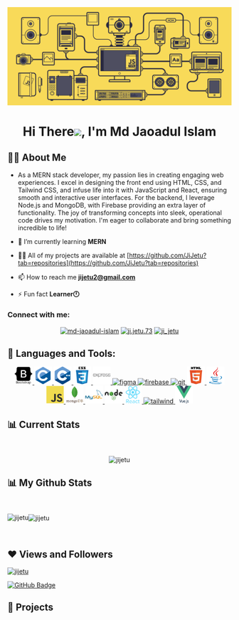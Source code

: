 ![Web Developer](https://github.com/JiJetu/JiJetu/blob/main/ban.gif)

<h1 align="center">Hi There<img src="https://raw.githubusercontent.com/MartinHeinz/MartinHeinz/master/wave.gif" width="30px">, I'm Md Jaoadul Islam</h1>


## 🙋‍♂️ About Me
 - As a MERN stack developer, my passion lies in creating engaging web experiences. I excel in designing the front end using HTML, CSS, and Tailwind CSS, and infuse life into it with JavaScript and React, ensuring smooth and interactive user interfaces. For the backend, I leverage Node.js and MongoDB, with Firebase providing an extra layer of functionality. The joy of transforming concepts into sleek, operational code drives my motivation. I'm eager to collaborate and bring something incredible to life!



- 🌱 I’m currently learning **MERN**

- 👨‍💻 All of my projects are available at [https://github.com/JiJetu?tab=repositories](https://github.com/JiJetu?tab=repositories)

- 📫 How to reach me **jijetu2@gmail.com**

- ⚡ Fun fact **Learner🕛**



### Connect with me:

<p align="center">
<a href="https://linkedin.com/in/md-jaoadul-islam" target="blank"><img align="center" src="https://raw.githubusercontent.com/rahuldkjain/github-profile-readme-generator/master/src/images/icons/Social/linked-in-alt.svg" alt="md-jaoadul-islam" height="30" width="40" /></a>
<a href="https://fb.com/ji.jetu.73" target="blank"><img align="center" src="https://raw.githubusercontent.com/rahuldkjain/github-profile-readme-generator/master/src/images/icons/Social/facebook.svg" alt="ji.jetu.73" height="30" width="40" /></a>
<a href="https://instagram.com/ji_jetu" target="blank"><img align="center" src="https://raw.githubusercontent.com/rahuldkjain/github-profile-readme-generator/master/src/images/icons/Social/instagram.svg" alt="ji_jetu" height="30" width="40" /></a>
  
</p>

## 🚀 Languages and Tools:

<p align="center">
  <a href="https://getbootstrap.com" target="_blank" rel="noreferrer"> <img src="https://raw.githubusercontent.com/devicons/devicon/master/icons/bootstrap/bootstrap-plain-wordmark.svg" alt="bootstrap" width="40" height="40"/> </a> <a href="https://www.cprogramming.com/" target="_blank" rel="noreferrer"> <img src="https://raw.githubusercontent.com/devicons/devicon/master/icons/c/c-original.svg" alt="c" width="40" height="40"/> </a> <a href="https://www.w3schools.com/cpp/" target="_blank" rel="noreferrer"> <img src="https://raw.githubusercontent.com/devicons/devicon/master/icons/cplusplus/cplusplus-original.svg" alt="cplusplus" width="40" height="40"/> </a> <a href="https://www.w3schools.com/css/" target="_blank" rel="noreferrer"> <img src="https://raw.githubusercontent.com/devicons/devicon/master/icons/css3/css3-original-wordmark.svg" alt="css3" width="40" height="40"/> </a> <a href="https://expressjs.com" target="_blank" rel="noreferrer"> <img src="https://raw.githubusercontent.com/devicons/devicon/master/icons/express/express-original-wordmark.svg" alt="express" width="40" height="40"/> </a> <a href="https://www.figma.com/" target="_blank" rel="noreferrer"> <img src="https://www.vectorlogo.zone/logos/figma/figma-icon.svg" alt="figma" width="40" height="40"/> </a> <a href="https://firebase.google.com/" target="_blank" rel="noreferrer"> <img src="https://www.vectorlogo.zone/logos/firebase/firebase-icon.svg" alt="firebase" width="40" height="40"/> </a> <a href="https://git-scm.com/" target="_blank" rel="noreferrer"> <img src="https://www.vectorlogo.zone/logos/git-scm/git-scm-icon.svg" alt="git" width="40" height="40"/> </a> <a href="https://www.w3.org/html/" target="_blank" rel="noreferrer"> <img src="https://raw.githubusercontent.com/devicons/devicon/master/icons/html5/html5-original-wordmark.svg" alt="html5" width="40" height="40"/> </a> <a href="https://www.java.com" target="_blank" rel="noreferrer"> <img src="https://raw.githubusercontent.com/devicons/devicon/master/icons/java/java-original.svg" alt="java" width="40" height="40"/> </a> <a href="https://developer.mozilla.org/en-US/docs/Web/JavaScript" target="_blank" rel="noreferrer"> <img src="https://raw.githubusercontent.com/devicons/devicon/master/icons/javascript/javascript-original.svg" alt="javascript" width="40" height="40"/> </a> <a href="https://www.mongodb.com/" target="_blank" rel="noreferrer"> <img src="https://raw.githubusercontent.com/devicons/devicon/master/icons/mongodb/mongodb-original-wordmark.svg" alt="mongodb" width="40" height="40"/> </a> <a href="https://www.mysql.com/" target="_blank" rel="noreferrer"> <img src="https://raw.githubusercontent.com/devicons/devicon/master/icons/mysql/mysql-original-wordmark.svg" alt="mysql" width="40" height="40"/> </a> <a href="https://nodejs.org" target="_blank" rel="noreferrer"> <img src="https://raw.githubusercontent.com/devicons/devicon/master/icons/nodejs/nodejs-original-wordmark.svg" alt="nodejs" width="40" height="40"/> </a> <a href="https://reactjs.org/" target="_blank" rel="noreferrer"> <img src="https://raw.githubusercontent.com/devicons/devicon/master/icons/react/react-original-wordmark.svg" alt="react" width="40" height="40"/> </a> <a href="https://tailwindcss.com/" target="_blank" rel="noreferrer"> <img src="https://www.vectorlogo.zone/logos/tailwindcss/tailwindcss-icon.svg" alt="tailwind" width="40" height="40"/> </a> <a href="https://vuejs.org/" target="_blank" rel="noreferrer"> <img src="https://raw.githubusercontent.com/devicons/devicon/master/icons/vuejs/vuejs-original-wordmark.svg" alt="vuejs" width="40" height="40"/> </a>
</p>



## 📊 Current Stats
<br/>
<p align="center"><img align="center" src="https://github-readme-streak-stats.herokuapp.com/?user=jijetu&" alt="jijetu" /></p>

## 📊 My Github Stats

  <br/>
  <p>
  <img align="center" src="https://github-readme-stats.vercel.app/api?username=jijetu&show_icons=true&locale=en" alt="jijetu" />
  <img align="left" src="https://github-readme-stats.vercel.app/api/top-langs?username=jijetu&show_icons=true&locale=en&layout=compact" alt="jijetu" />
  </p>
  <br/>

  ## ❤ Views and Followers
<a href="https://github.com/jijetu/github-profile-views-counter">
    <img src="https://komarev.com/ghpvc/?username=jijetu&label=Profile%20views&color=0e75b6&style=flat" alt="jijetu" >
</a>

<a href="https://github.com/jijetu?tab=followers"><img src="https://img.shields.io/github/followers/jijetu?label=Followers&style=social" alt="GitHub Badge"></a>

## 🌱 Projects

